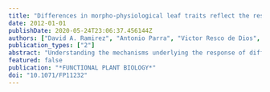 ```yaml
---
title: "Differences in morpho-physiological leaf traits reflect the response of growth to drought in a seeder but not in a resprouter Mediterranean species"
date: 2012-01-01
publishDate: 2020-05-24T23:06:37.456144Z
authors: ["David A. Ramirez", "Antonio Parra", "Victor Resco de Dios", "Jose M. Moreno"]
publication_types: ["2"]
abstract: "Understanding the mechanisms underlying the response of different plant functional types to current and projected changes in rainfall is particularly important in drought-prone areas like the Mediterranean. Here, we report the responses of two species with contrasting leaf characteristics and post-fire regeneration strategies (Cistus ladanifer L., malacophyllous, seeder; Erica arborea L., sclerophyllous, resprouter) to a manipulative field experiment that simulated a severe drought (45% reduction of historical average rainfall). We measured monthly changes in relative growth rate (RGR), specific leaf area (SLA), bulk leaf carbon isotope composition (delta C-13), predawn water potential (Psi(pd)), photosynthetic gas exchange, bulk modulus of elasticity and osmotic potential at maximum turgor (pi). Temporal (monthly) changes in RGR of C. ladanifer were correlated with all measured leaf traits (except pi) and followed Psi(pd) variation. However, the temporal pattern of RGR in E. arborea was largely unrelated to water availability. SLA monthly variation reflected RGR variation reasonably well in C. ladanifer, but not in E. arborea, in which shoot growth and delta C-13 increased at the time of maximum water stress in late summer. The relationship between water availability, and RGR and carbon assimilation in C. ladanifer, and the lack of any relationship in E. arborea suggest that the former has an enhanced capacity to harness unpredictable rainfall pulses compared with the latter. These contrasting responses to water availability indicate that the projected changes in rainfall with global warming could alter the competitive ability of these two species, and contribute to changes in plant dominance in Mediterranean shrublands."
featured: false
publication: "*FUNCTIONAL PLANT BIOLOGY*"
doi: "10.1071/FP11232"
---
```


